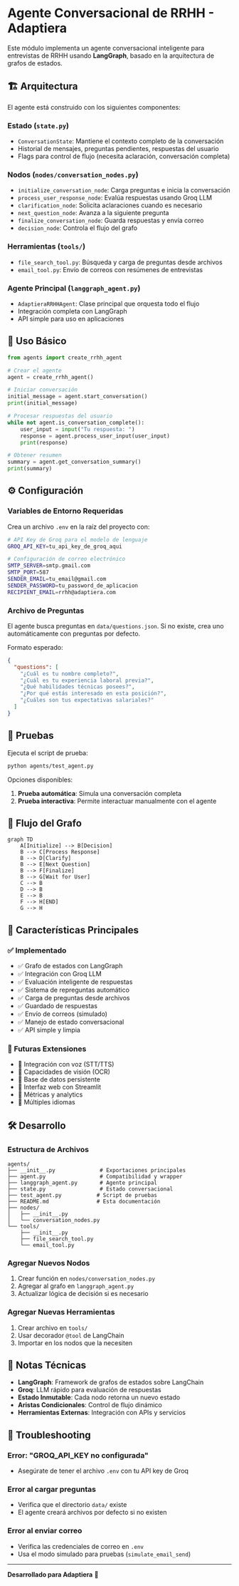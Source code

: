 # Agente Conversacional de RRHH - Adaptiera

Este módulo implementa un agente conversacional inteligente para entrevistas de RRHH usando **LangGraph**, basado en la arquitectura de grafos de estados.

## 🏗️ Arquitectura

El agente está construido con los siguientes componentes:

### Estado (`state.py`)
- `ConversationState`: Mantiene el contexto completo de la conversación
- Historial de mensajes, preguntas pendientes, respuestas del usuario
- Flags para control de flujo (necesita aclaración, conversación completa)

### Nodos (`nodes/conversation_nodes.py`)
- `initialize_conversation_node`: Carga preguntas e inicia la conversación
- `process_user_response_node`: Evalúa respuestas usando Groq LLM
- `clarification_node`: Solicita aclaraciones cuando es necesario
- `next_question_node`: Avanza a la siguiente pregunta
- `finalize_conversation_node`: Guarda respuestas y envía correo
- `decision_node`: Controla el flujo del grafo

### Herramientas (`tools/`)
- `file_search_tool.py`: Búsqueda y carga de preguntas desde archivos
- `email_tool.py`: Envío de correos con resúmenes de entrevistas

### Agente Principal (`langgraph_agent.py`)
- `AdaptieraRRHHAgent`: Clase principal que orquesta todo el flujo
- Integración completa con LangGraph
- API simple para uso en aplicaciones

## 🚀 Uso Básico

```python
from agents import create_rrhh_agent

# Crear el agente
agent = create_rrhh_agent()

# Iniciar conversación
initial_message = agent.start_conversation()
print(initial_message)

# Procesar respuestas del usuario
while not agent.is_conversation_complete():
    user_input = input("Tu respuesta: ")
    response = agent.process_user_input(user_input)
    print(response)

# Obtener resumen
summary = agent.get_conversation_summary()
print(summary)
```

## ⚙️ Configuración

### Variables de Entorno Requeridas

Crea un archivo `.env` en la raíz del proyecto con:

```bash
# API Key de Groq para el modelo de lenguaje
GROQ_API_KEY=tu_api_key_de_groq_aqui

# Configuración de correo electrónico
SMTP_SERVER=smtp.gmail.com
SMTP_PORT=587
SENDER_EMAIL=tu_email@gmail.com
SENDER_PASSWORD=tu_password_de_aplicacion
RECIPIENT_EMAIL=rrhh@adaptiera.com
```

### Archivo de Preguntas

El agente busca preguntas en `data/questions.json`. Si no existe, crea uno automáticamente con preguntas por defecto.

Formato esperado:
```json
{
  "questions": [
    "¿Cuál es tu nombre completo?",
    "¿Cuál es tu experiencia laboral previa?",
    "¿Qué habilidades técnicas posees?",
    "¿Por qué estás interesado en esta posición?",
    "¿Cuáles son tus expectativas salariales?"
  ]
}
```

## 🧪 Pruebas

Ejecuta el script de prueba:

```bash
python agents/test_agent.py
```

Opciones disponibles:
1. **Prueba automática**: Simula una conversación completa
2. **Prueba interactiva**: Permite interactuar manualmente con el agente

## 🔄 Flujo del Grafo

```mermaid
graph TD
    A[Initialize] --> B[Decision]
    B --> C[Process Response]
    B --> D[Clarify]
    B --> E[Next Question]
    B --> F[Finalize]
    B --> G[Wait for User]
    C --> B
    D --> B
    E --> B
    F --> H[END]
    G --> H
```

## 🎯 Características Principales

### ✅ Implementado
- ✅ Grafo de estados con LangGraph
- ✅ Integración con Groq LLM
- ✅ Evaluación inteligente de respuestas
- ✅ Sistema de repreguntas automático
- ✅ Carga de preguntas desde archivos
- ✅ Guardado de respuestas
- ✅ Envío de correos (simulado)
- ✅ Manejo de estado conversacional
- ✅ API simple y limpia

### 🔮 Futuras Extensiones
- 🔮 Integración con voz (STT/TTS)
- 🔮 Capacidades de visión (OCR)
- 🔮 Base de datos persistente
- 🔮 Interfaz web con Streamlit
- 🔮 Métricas y analytics
- 🔮 Múltiples idiomas

## 🛠️ Desarrollo

### Estructura de Archivos
```
agents/
├── __init__.py              # Exportaciones principales
├── agent.py                 # Compatibilidad y wrapper
├── langgraph_agent.py       # Agente principal
├── state.py                 # Estado conversacional
├── test_agent.py           # Script de pruebas
├── README.md               # Esta documentación
├── nodes/
│   ├── __init__.py
│   └── conversation_nodes.py
└── tools/
    ├── __init__.py
    ├── file_search_tool.py
    └── email_tool.py
```

### Agregar Nuevos Nodos

1. Crear función en `nodes/conversation_nodes.py`
2. Agregar al grafo en `langgraph_agent.py`
3. Actualizar lógica de decisión si es necesario

### Agregar Nuevas Herramientas

1. Crear archivo en `tools/`
2. Usar decorador `@tool` de LangChain
3. Importar en los nodos que la necesiten

## 📝 Notas Técnicas

- **LangGraph**: Framework de grafos de estados sobre LangChain
- **Groq**: LLM rápido para evaluación de respuestas
- **Estado Inmutable**: Cada nodo retorna un nuevo estado
- **Aristas Condicionales**: Control de flujo dinámico
- **Herramientas Externas**: Integración con APIs y servicios

## 🐛 Troubleshooting

### Error: "GROQ_API_KEY no configurada"
- Asegúrate de tener el archivo `.env` con tu API key de Groq

### Error al cargar preguntas
- Verifica que el directorio `data/` existe
- El agente creará archivos por defecto si no existen

### Error al enviar correo
- Verifica las credenciales de correo en `.env`
- Usa el modo simulado para pruebas (`simulate_email_send`)

---

**Desarrollado para Adaptiera** 🚀 